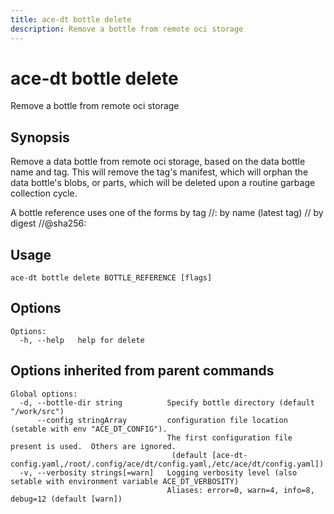 ```yaml
---
title: ace-dt bottle delete
description: Remove a bottle from remote oci storage
---
```


<!--
This documentation is auto generated by a script.
Please do not edit this file directly.
-->

<!-- markdownlint-disable-next-line single-title -->
# ace-dt bottle delete

Remove a bottle from remote oci storage

## Synopsis

Remove a data bottle from remote oci storage, based on
the data bottle name and tag.
This will remove the tag's manifest, which will orphan
the data bottle's blobs, or parts, which will be deleted
upon a routine garbage collection cycle.
	
A bottle reference uses one of the forms
  by tag                <registry>/<repository>/<name>:<tag>
  by name (latest tag)  <registry>/<repository>/<name>
  by digest             <registry>/<repository>/<name>@sha256:<sha>


## Usage

```plaintext
ace-dt bottle delete BOTTLE_REFERENCE [flags]
```

## Options

```plaintext
Options:
  -h, --help   help for delete
```

## Options inherited from parent commands

```plaintext
Global options:
  -d, --bottle-dir string          Specify bottle directory (default "/work/src")
      --config stringArray         configuration file location (setable with env "ACE_DT_CONFIG").
                                   The first configuration file present is used.  Others are ignored.
                                    (default [ace-dt-config.yaml,/root/.config/ace/dt/config.yaml,/etc/ace/dt/config.yaml])
  -v, --verbosity strings[=warn]   Logging verbosity level (also setable with environment variable ACE_DT_VERBOSITY)
                                   Aliases: error=0, warn=4, info=8, debug=12 (default [warn])
```
